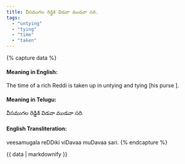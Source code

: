 ```yaml
---
title: వీసముగల రెడ్డికి విడవా ముడవా సరి.
tags:
  - "untying"
  - "tying"
  - "time"
  - "taken"
---
```


{% capture data %}
#### Meaning in English:
The time of a rich Reddi is taken up in untying and tying [his purse ].

#### Meaning in Telugu:
వీసముగల రెడ్డికి విడవా ముడవా సరి.

#### English Transliteration:
veesamugala reDDiki viDavaa muDavaa sari.
{% endcapture %}

{{ data | markdownify }}

